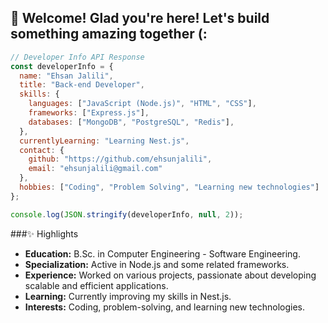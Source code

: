 ## 🌟 Welcome! Glad you're here! Let's build something amazing together (:

```js
// Developer Info API Response
const developerInfo = {
  name: "Ehsan Jalili",
  title: "Back-end Developer",
  skills: {
    languages: ["JavaScript (Node.js)", "HTML", "CSS"],
    frameworks: ["Express.js"],
    databases: ["MongoDB", "PostgreSQL", "Redis"],
  },
  currentlyLearning: "Learning Nest.js",
  contact: {
    github: "https://github.com/ehsunjalili",
    email: "ehsunjalili@gmail.com"
  },
  hobbies: ["Coding", "Problem Solving", "Learning new technologies"]
};

console.log(JSON.stringify(developerInfo, null, 2));
```

###✨ Highlights
- **Education:** B.Sc. in Computer Engineering - Software Engineering.
- **Specialization:** Active in Node.js and some related frameworks.
- **Experience:** Worked on various projects, passionate about developing scalable and efficient applications.
- **Learning:** Currently improving my skills in Nest.js.
- **Interests:** Coding, problem-solving, and learning new technologies.


